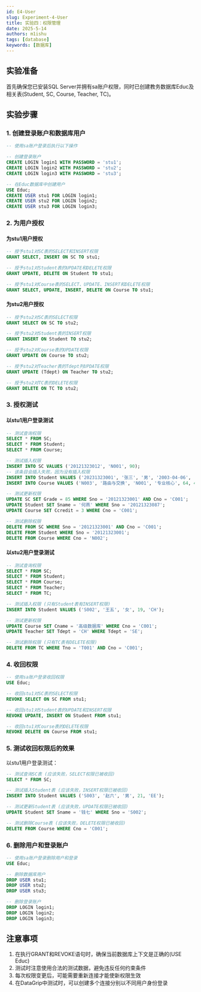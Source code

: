 ```yaml
---
id: E4-User
slug: Experiment-4-User
title: 实验四：权限管理
date: 2025-5-14
authors: m1ishu
tags: [database]
keywords: [数据库]
---
```

## 实验准备

首先确保您已安装SQL Server并拥有sa账户权限，同时已创建教务数据库Educ及相关表(Student, SC, Course, Teacher, TC)。

## 实验步骤

### 1. 创建登录账户和数据库用户

```sql
-- 使用sa账户登录后执行以下操作

-- 创建登录账户
CREATE LOGIN login1 WITH PASSWORD = 'stu1';
CREATE LOGIN login2 WITH PASSWORD = 'stu2';
CREATE LOGIN login3 WITH PASSWORD = 'stu3';

-- 在Educ数据库中创建用户
USE Educ;
CREATE USER stu1 FOR LOGIN login1;
CREATE USER stu2 FOR LOGIN login2;
CREATE USER stu3 FOR LOGIN login3;
```

### 2. 为用户授权

#### 为stu1用户授权

```sql
-- 授予stu1对SC表的SELECT和INSERT权限
GRANT SELECT, INSERT ON SC TO stu1;

-- 授予stu1对Student表的UPDATE和DELETE权限
GRANT UPDATE, DELETE ON Student TO stu1;

-- 授予stu1对Course表的SELECT、UPDATE、INSERT和DELETE权限
GRANT SELECT, UPDATE, INSERT, DELETE ON Course TO stu1;
```

#### 为stu2用户授权

```sql
-- 授予stu2对SC表的SELECT权限
GRANT SELECT ON SC TO stu2;

-- 授予stu2对Student表的INSERT权限
GRANT INSERT ON Student TO stu2;

-- 授予stu2对Course表的UPDATE权限
GRANT UPDATE ON Course TO stu2;

-- 授予stu2对Teacher表的Tdept列UPDATE权限
GRANT UPDATE (Tdept) ON Teacher TO stu2;

-- 授予stu2对TC表的DELETE权限
GRANT DELETE ON TC TO stu2;
```

### 3. 授权测试

#### 以stu1用户登录测试

```sql
-- 测试查询权限
SELECT * FROM SC;
SELECT * FROM Student;
SELECT * FROM Course;

-- 测试插入权限
INSERT INTO SC VALUES ('20121323012', 'N001', 90);
-- 该条目会插入失败，因为没有插入权限
INSERT INTO Student VALUES ('20231323001', '张三', '男', '2003-04-06', '湖北', '2023', '网络工程', 'SE');
INSERT INTO Course VALUES ('N003', '路由与交换', 'N001', '专业核心', 64, 4, 4, '');

-- 测试更新权限
UPDATE SC SET Grade = 85 WHERE Sno = '20121323001' AND Cno = 'C001';
UPDATE Student SET Sname = '何燕' WHERE Sno = '20121323087';
UPDATE Course SET Ccredit = 3 WHERE Cno = 'C001';

-- 测试删除权限
DELETE FROM SC WHERE Sno = '20121323001' AND Cno = 'C001';
DELETE FROM Student WHERE Sno = '20121323001';
DELETE FROM Course WHERE Cno = 'N002';
```

#### 以stu2用户登录测试

```sql
-- 测试查询权限
SELECT * FROM SC;
SELECT * FROM Student;
SELECT * FROM Course;
SELECT * FROM Teacher;
SELECT * FROM TC;

-- 测试插入权限 (只有Student表有INSERT权限)
INSERT INTO Student VALUES ('S002', '王五', '女', 19, 'CH');

-- 测试更新权限
UPDATE Course SET Cname = '高级数据库' WHERE Cno = 'C001';
UPDATE Teacher SET Tdept = 'CH' WHERE Tdept = 'SE';

-- 测试删除权限 (只有TC表有DELETE权限)
DELETE FROM TC WHERE Tno = 'T001' AND Cno = 'C001';
```

### 4. 收回权限

```sql
-- 使用sa账户登录收回权限
USE Educ;

-- 收回stu1对SC表的SELECT权限
REVOKE SELECT ON SC FROM stu1;

-- 收回stu1对Student表的UPDATE和INSERT权限
REVOKE UPDATE, INSERT ON Student FROM stu1;

-- 收回stu1对Course表的DELETE权限
REVOKE DELETE ON Course FROM stu1;
```

### 5. 测试收回权限后的效果

以stu1用户登录测试：

```sql
-- 测试查询SC表 (应该失败，SELECT权限已被收回)
SELECT * FROM SC;

-- 测试插入Student表 (应该失败，INSERT权限已被收回)
INSERT INTO Student VALUES ('S003', '赵六', '男', 21, 'EE');

-- 测试更新Student表 (应该失败，UPDATE权限已被收回)
UPDATE Student SET Sname = '钱七' WHERE Sno = 'S002';

-- 测试删除Course表 (应该失败，DELETE权限已被收回)
DELETE FROM Course WHERE Cno = 'C001';
```

### 6. 删除用户和登录账户

```sql
-- 使用sa账户登录删除用户和登录
USE Educ;

-- 删除数据库用户
DROP USER stu1;
DROP USER stu2;
DROP USER stu3;

-- 删除登录账户
DROP LOGIN login1;
DROP LOGIN login2;
DROP LOGIN login3;
```

## 注意事项

1. 在执行GRANT和REVOKE语句时，确保当前数据库上下文是正确的(USE Educ)
2. 测试时注意使用合法的测试数据，避免违反任何约束条件
3. 每次权限变更后，可能需要重新连接才能使新权限生效
4. 在DataGrip中测试时，可以创建多个连接分别以不同用户身份登录
